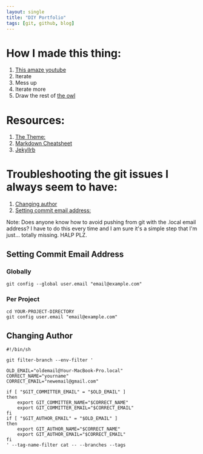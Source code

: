 ```yaml
--- 
layout: single
title: "DIY Portfolio"
tags: [git, github, blog]
---
```


# How I made this thing:

1. [This amaze youtube](https://www.youtube.com/watch?reload=9&v=qWrcgHwSG8M)
2. Iterate
3. Mess up
4. Iterate more
5. Draw the rest of [the owl](https://github.com/danielcaraway/danielcaraway.github.io)

# Resources:
1. [The Theme:](https://github.com/mmistakes/minimal-mistakes)
2. [Markdown Cheatsheet](https://github.com/adam-p/markdown-here/wiki/Markdown-Cheatsheet)
3. [Jekyllrb](https://jekyllrb.com/docs/)

# Troubleshooting the git issues I always seem to have:
1. [Changing author](https://help.github.com/en/enterprise/2.13/user/articles/changing-author-info)
2. [Setting commit email address:](https://help.github.com/en/articles/setting-your-commit-email-address)

Note: Does anyone know how to avoid pushing from git with the .local email address? I have to do this every time and I am sure it's a simple step that I'm just... totally missing. HALP PLZ.

## Setting Commit Email Address

### Globally

```{}
git config --global user.email "email@example.com"
```

### Per Project

```{}
cd YOUR-PROJECT-DIRECTORY
git config user.email "email@example.com"
```

## Changing Author

```{}
#!/bin/sh

git filter-branch --env-filter '

OLD_EMAIL="oldemail@Your-MacBook-Pro.local"
CORRECT_NAME="yourname"
CORRECT_EMAIL="newemail@gmail.com"

if [ "$GIT_COMMITTER_EMAIL" = "$OLD_EMAIL" ]
then
    export GIT_COMMITTER_NAME="$CORRECT_NAME"
    export GIT_COMMITTER_EMAIL="$CORRECT_EMAIL"
fi
if [ "$GIT_AUTHOR_EMAIL" = "$OLD_EMAIL" ]
then
    export GIT_AUTHOR_NAME="$CORRECT_NAME"
    export GIT_AUTHOR_EMAIL="$CORRECT_EMAIL"
fi
' --tag-name-filter cat -- --branches --tags
```

